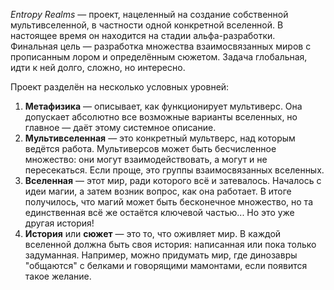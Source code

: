 _Entropy Realms_ — проект, нацеленный на создание собственной мультивселенной, в частности одной конкретной вселенной. В настоящее время он находится на стадии альфа-разработки.  
Финальная цель — разработка множества взаимосвязанных миров с прописанным лором и определённым сюжетом. Задача глобальная, идти к ней долго, сложно, но интересно.

Проект разделён на несколько условных уровней:

1. **Метафизика** — описывает, как функционирует мультиверс. Она допускает абсолютно все возможные варианты вселенных, но главное — даёт этому системное описание.
2. **Мультивселенная** — это конкретный мультверс, над которым ведётся работа. Мультиверсов может быть бесчисленное множество: они могут взаимодействовать, а могут и не пересекаться. Если проще, это группы взаимосвязанных вселенных.
3. **Вселенная** — этот мир, ради которого всё и затевалось. Началось с идеи магии, а затем возник вопрос, как она работает. В итоге получилось, что магий может быть бесконечное множество, но та единственная всё же остаётся ключевой частью... Но это уже другая история!
4. **История** или **сюжет** — это то, что оживляет мир. В каждой вселенной должна быть своя история: написанная или пока только задуманная. Например, можно придумать мир, где динозавры "общаются" с белками и говорящими мамонтами, если появится такое желание.